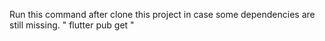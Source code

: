 Run this command after clone this project in case some dependencies are still missing.
" flutter pub get "
